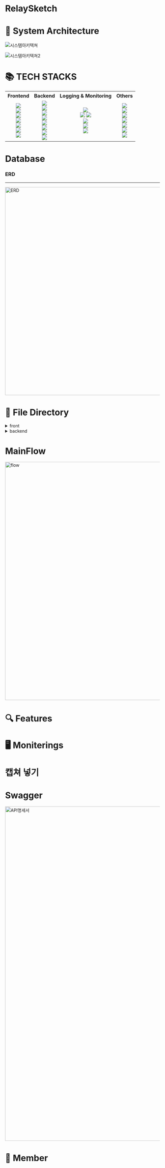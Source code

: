 # RelaySketch


# 📌 System Architecture


![시스템아키텍쳐](https://github.com/2023-Summer-Bootcamp-Team-B/RelaySketch/assets/137774867/be13ee8b-5fb9-4e4e-bfa5-559a154f7049)

![시스템아키텍쳐2](https://github.com/2023-Summer-Bootcamp-Team-B/RelaySketch/assets/137774867/47391b51-fba7-41d5-bc87-6eace99df25e)

# 📚 TECH STACKS
<table>
<tr>
<th>Frontend</th>
<th>Backend</th>
<th>Logging & Monitoring</th>
<th>Others</th>
</tr>
<tr>
<td align=center>
<img src="https://img.shields.io/badge/react-61DAFB?style=for-the-badge&logo=react&logoColor=black"><br>
<img src="https://img.shields.io/badge/vite-646CFF?style=for-the-badge&logo=vite&logoColor=white"><br>
<img src="https://img.shields.io/badge/typescript-3178C6?style=for-the-badge&logo=typescript&logoColor=white"><br>
<img src="https://img.shields.io/badge/tailwindcss-06B6D4?style=for-the-badge&logo=tailwindcss&logoColor=white"><br>
<img src="https://img.shields.io/badge/mobx-FF9955?style=for-the-badge&logo=mobx&logoColor=white"><br>
<img src="https://img.shields.io/badge/eslint-4B32C3?style=for-the-badge&logo=eslint&logoColor=white"><br>
<img src="https://img.shields.io/badge/prettier-F7B93E?style=for-the-badge&logo=prettier&logoColor=black"><br>
</td>
<td align=center>
<img src="https://img.shields.io/badge/nginx-009639?style=for-the-badge&logo=nginx&logoColor=black"><br>
<img src="https://img.shields.io/badge/django-092E20?style=for-the-badge&logo=django&logoColor=white"><br>
<img src="https://img.shields.io/badge/gunicorn-499848?style=for-the-badge&logo=gunicorn&logoColor=black"><br>
<img src="https://img.shields.io/badge/rabbitmq-FF6600?style=for-the-badge&logo=rabbitmq&logoColor=white"><br>
<img src="https://img.shields.io/badge/celery-37814A?style=for-the-badge&logo=celery&logoColor=black"><br>
<img src="https://img.shields.io/badge/redis-DC382D?style=for-the-badge&logo=redis&logoColor=white"><br>
<img src="https://img.shields.io/badge/mysql-4479A1?style=for-the-badge&logo=mysql&logoColor=white"><br>
<img src="https://img.shields.io/badge/swagger-85EA2D?style=for-the-badge&logo=swagger&logoColor=black"><br>
</td>
<td align=center>
<img src="https://img.shields.io/badge/prometheus-E6522C?style=for-the-badge&logo=prometheus&logoColor=black"><br>
<img src="https://img.shields.io/badge/grafana-F46800?style=for-the-badge&logo=grafana&logoColor=black">
<img src="https://img.shields.io/badge/k6-7D64FF?style=for-the-badge&logo=k6&logoColor=black"><br>
<img src="https://img.shields.io/badge/elasticsearch-005571?style=for-the-badge&logo=elasticsearch&logoColor=white"><br>
<img src="https://img.shields.io/badge/logstash-005571?style=for-the-badge&logo=logstash&logoColor=white"><br>
<img src="https://img.shields.io/badge/kibana-005571?style=for-the-badge&logo=kibana&logoColor=white"><br>
</td>
<td align=center>
<img src="https://img.shields.io/badge/github-181717?style=for-the-badge&logo=github&logoColor=white"><br>
<img src="https://img.shields.io/badge/githubactions-2088FF?style=for-the-badge&logo=githubactions&logoColor=white"><br>
<img src="https://img.shields.io/badge/notion-000000?style=for-the-badge&logo=notion&logoColor=white"><br>
<img src="https://img.shields.io/badge/slack-4A154B?style=for-the-badge&logo=slack&logoColor=white"><br>
<img src="https://img.shields.io/badge/figma-F24E1E?style=for-the-badge&logo=figma&logoColor=white"><br>
<img src="https://img.shields.io/badge/docker-2496ED?style=for-the-badge&logo=docker&logoColor=white"><br>
<img src="https://img.shields.io/badge/postman-FF6C37?style=for-the-badge&logo=postman&logoColor=white"><br>
</td>
</tr>
</table>


# Database
### ERD
---
<img width="677" alt="ERD" src="https://github.com/2023-Summer-Bootcamp-Team-B/RelaySketch/assets/137774867/a9175ecc-547b-4906-b9c8-781a22b78044">


# 📂 File Directory
<details>
<summary>front</summary>
<div markdown="1">
📦frontend. 

 ┣ 📂node_modules. 

 ┣ 📂public. 

 ┣ 📂src. 

 ┃ ┣ 📂assets. 

 ┃ ┃ ┣ 📂fonts. 

 ┃ ┃ ┗ 📂images
 ┃ ┣ 📂components
 ┃ ┃ ┣ 📂Header
 ┃ ┃ ┃ ┗ 📜Header.tsx
 ┃ ┃ ┣ 📂PlayerList
 ┃ ┃ ┃ ┣ 📜Player.tsx
 ┃ ┃ ┃ ┣ 📜PlayerList.tsx
 ┃ ┃ ┃ ┗ 📜PlayersSection.tsx
 ┃ ┃ ┣ 📂ResultsList
 ┃ ┃ ┃ ┣ 📜Result.tsx
 ┃ ┃ ┃ ┣ 📜ResultsList.tsx
 ┃ ┃ ┃ ┗ 📜ResultsSection.tsx
 ┃ ┃ ┣ 📂UI
 ┃ ┃ ┃ ┣ 📜AnimatedBackground.tsx
 ┃ ┃ ┃ ┣ 📜AnimatedFooter.tsx
 ┃ ┃ ┃ ┣ 📜Button.tsx
 ┃ ┃ ┃ ┗ 📜KakaoShareButton.tsx
 ┃ ┃ ┗ 📜Background.tsx
 ┃ ┣ 📂pages
 ┃ ┃ ┣ 📜GuessImagePage.tsx
 ┃ ┃ ┣ 📜InputTitlePage.tsx
 ┃ ┃ ┣ 📜LoadingPage.tsx
 ┃ ┃ ┣ 📜MainPage.tsx
 ┃ ┃ ┣ 📜PlayerRoomPage.tsx
 ┃ ┃ ┗ 📜ResultsPage.tsx
 ┃ ┣ 📂stores
 ┃ ┃ ┗ 📜WebsocketStore.ts
 ┃ ┣ 📜App.css
 ┃ ┣ 📜App.tsx
 ┃ ┣ 📜index.css
 ┃ ┣ 📜main.tsx
 ┃ ┗ 📜vite-env.d.ts
 ┣ 📜.eslintrc.cjs
 ┣ 📜.gitignore
 ┣ 📜Dockerfile
 ┣ 📜Dockerfile.prod
 ┣ 📜index.html
 ┣ 📜package-lock.json
 ┣ 📜package.json
 ┣ 📜postcss.config.js
 ┣ 📜tailwind.config.js
 ┣ 📜tsconfig.json
 ┣ 📜tsconfig.node.json
 ┗ 📜vite.config.ts
</div>
</details>



<details>
<summary>backend</summary>
<div markdown="1">
📦backend
 ┣ 📂config
 ┃ ┣ 📜asgi.py
 ┃ ┣ 📜celery.py
 ┃ ┣ 📜settings.py
 ┃ ┣ 📜urls.py
 ┃ ┣ 📜wsgi.py
 ┃ ┗ 📜__init__.py
 ┣ 📂myapp
 ┃ ┣ 📂migrations
 ┃ ┃ ┣ 📜0001_initial.py
 ┃ ┃ ┣ 📜0002_remove_subroom_unique_first_player_in_room.py
 ┃ ┃ ┣ 📜0003_topic_player_id.py
 ┃ ┃ ┗ 📜__init__.py
 ┃ ┣ 📂test
 ┃ ┃ ┣ 📜test_models.py
 ┃ ┃ ┣ 📜test_views.py
 ┃ ┃ ┗ 📜__init__.py
 ┃ ┣ 📜admin.py
 ┃ ┣ 📜apps.py
 ┃ ┣ 📜consumers.py
 ┃ ┣ 📜models.py
 ┃ ┣ 📜routing.py
 ┃ ┣ 📜tasks.py
 ┃ ┣ 📜tests.py
 ┃ ┣ 📜views.py
 ┃ ┗ 📜__init__.py
 ┣ 📂static
 ┣ 📜.dockerignore
 ┣ 📜celerybeat-schedule
 ┣ 📜Dockerfile
 ┣ 📜Dockerfile.prod
 ┣ 📜gunicorn.conf.py
 ┣ 📜main.py
 ┣ 📜manage.py
 ┣ 📜Pipfile
 ┗ 📜Pipfile.lock
</div>
</details>



# MainFlow
<img width="775" alt="flow" src="https://github.com/2023-Summer-Bootcamp-Team-B/RelaySketch/assets/137774867/460e3036-8674-4e4b-b844-d17852338b19">


# 🔍 Features


# 🖥️ Moniterings
# 캡쳐 넣기


# Swagger
<img width="1088" alt="API명세서" src="https://github.com/2023-Summer-Bootcamp-Team-B/RelaySketch/assets/137774867/6b696ffd-10a9-4951-87fc-dfb4a2e1a548">



# 👫 Member
